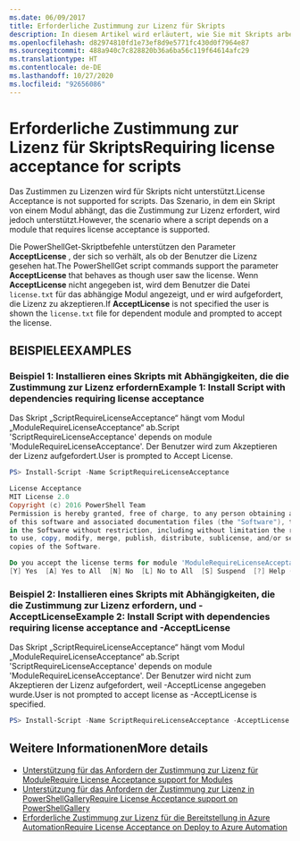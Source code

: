 ```yaml
---
ms.date: 06/09/2017
title: Erforderliche Zustimmung zur Lizenz für Skripts
description: In diesem Artikel wird erläutert, wie Sie mit Skripts arbeiten, die im PowerShell-Katalog veröffentlicht wurden und die Zustimmung zu einer Endbenutzerlizenz erfordern.
ms.openlocfilehash: d82974810fd1e73ef8d9e5771fc430d0f7964e87
ms.sourcegitcommit: 488a940c7c828820b36a6ba56c119f64614afc29
ms.translationtype: HT
ms.contentlocale: de-DE
ms.lasthandoff: 10/27/2020
ms.locfileid: "92656086"
---
```

# <a name="requiring-license-acceptance-for-scripts"></a><span data-ttu-id="c4fa4-103">Erforderliche Zustimmung zur Lizenz für Skripts</span><span class="sxs-lookup"><span data-stu-id="c4fa4-103">Requiring license acceptance for scripts</span></span>

<span data-ttu-id="c4fa4-104">Das Zustimmen zu Lizenzen wird für Skripts nicht unterstützt.</span><span class="sxs-lookup"><span data-stu-id="c4fa4-104">License Acceptance is not supported for scripts.</span></span> <span data-ttu-id="c4fa4-105">Das Szenario, in dem ein Skript von einem Modul abhängt, das die Zustimmung zur Lizenz erfordert, wird jedoch unterstützt.</span><span class="sxs-lookup"><span data-stu-id="c4fa4-105">However, the scenario where a script depends on a module that requires license acceptance is supported.</span></span>

<span data-ttu-id="c4fa4-106">Die PowerShellGet-Skriptbefehle unterstützen den Parameter **AcceptLicense** , der sich so verhält, als ob der Benutzer die Lizenz gesehen hat.</span><span class="sxs-lookup"><span data-stu-id="c4fa4-106">The PowerShellGet script commands support the parameter **AcceptLicense** that behaves as though user saw the license.</span></span> <span data-ttu-id="c4fa4-107">Wenn **AcceptLicense** nicht angegeben ist, wird dem Benutzer die Datei `license.txt` für das abhängige Modul angezeigt, und er wird aufgefordert, die Lizenz zu akzeptieren.</span><span class="sxs-lookup"><span data-stu-id="c4fa4-107">If **AcceptLicense** is not specified the user is shown the `license.txt` file for dependent module and prompted to accept the license.</span></span>

## <a name="examples"></a><span data-ttu-id="c4fa4-108">BEISPIELE</span><span class="sxs-lookup"><span data-stu-id="c4fa4-108">EXAMPLES</span></span>

### <a name="example-1-install-script-with-dependencies-requiring-license-acceptance"></a><span data-ttu-id="c4fa4-109">Beispiel 1: Installieren eines Skripts mit Abhängigkeiten, die die Zustimmung zur Lizenz erfordern</span><span class="sxs-lookup"><span data-stu-id="c4fa4-109">Example 1: Install Script with dependencies requiring license acceptance</span></span>

<span data-ttu-id="c4fa4-110">Das Skript „ScriptRequireLicenseAcceptance“ hängt vom Modul „ModuleRequireLicenseAcceptance“ ab.</span><span class="sxs-lookup"><span data-stu-id="c4fa4-110">Script 'ScriptRequireLicenseAcceptance' depends on module 'ModuleRequireLicenseAcceptance'.</span></span> <span data-ttu-id="c4fa4-111">Der Benutzer wird zum Akzeptieren der Lizenz aufgefordert.</span><span class="sxs-lookup"><span data-stu-id="c4fa4-111">User is prompted to Accept License.</span></span>

```PowerShell
PS> Install-Script -Name ScriptRequireLicenseAcceptance

License Acceptance
MIT License 2.0
Copyright (c) 2016 PowerShell Team
Permission is hereby granted, free of charge, to any person obtaining a copy
of this software and associated documentation files (the "Software"), to deal
in the Software without restriction, including without limitation the rights
to use, copy, modify, merge, publish, distribute, sublicense, and/or sell
copies of the Software.

Do you accept the license terms for module 'ModuleRequireLicenseAcceptance'.
[Y] Yes  [A] Yes to All  [N] No  [L] No to All  [S] Suspend  [?] Help (default is "N"):
```

### <a name="example-2-install-script-with-dependencies-requiring-license-acceptance-and--acceptlicense"></a><span data-ttu-id="c4fa4-112">Beispiel 2: Installieren eines Skripts mit Abhängigkeiten, die die Zustimmung zur Lizenz erfordern, und -AcceptLicense</span><span class="sxs-lookup"><span data-stu-id="c4fa4-112">Example 2: Install Script with dependencies requiring license acceptance and -AcceptLicense</span></span>

<span data-ttu-id="c4fa4-113">Das Skript „ScriptRequireLicenseAcceptance“ hängt vom Modul „ModuleRequireLicenseAcceptance“ ab.</span><span class="sxs-lookup"><span data-stu-id="c4fa4-113">Script 'ScriptRequireLicenseAcceptance' depends on module 'ModuleRequireLicenseAcceptance'.</span></span> <span data-ttu-id="c4fa4-114">Der Benutzer wird nicht zum Akzeptieren der Lizenz aufgefordert, weil -AcceptLicense angegeben wurde.</span><span class="sxs-lookup"><span data-stu-id="c4fa4-114">User is not prompted to accept license as -AcceptLicense is specified.</span></span>

```PowerShell
PS> Install-Script -Name ScriptRequireLicenseAcceptance -AcceptLicense
```

## <a name="more-details"></a><span data-ttu-id="c4fa4-115">Weitere Informationen</span><span class="sxs-lookup"><span data-stu-id="c4fa4-115">More details</span></span>

- [<span data-ttu-id="c4fa4-116">Unterstützung für das Anfordern der Zustimmung zur Lizenz für Module</span><span class="sxs-lookup"><span data-stu-id="c4fa4-116">Require License Acceptance support for Modules</span></span>](module-license-acceptance.md)
- [<span data-ttu-id="c4fa4-117">Unterstützung für das Anfordern der Zustimmung zur Lizenz in PowerShellGallery</span><span class="sxs-lookup"><span data-stu-id="c4fa4-117">Require License Acceptance support on PowerShellGallery</span></span>](../how-to/working-with-packages/packages-that-require-license-acceptance.md)
- [<span data-ttu-id="c4fa4-118">Erforderliche Zustimmung zur Lizenz für die Bereitstellung in Azure Automation</span><span class="sxs-lookup"><span data-stu-id="c4fa4-118">Require License Acceptance on Deploy to Azure Automation</span></span>](../how-to/working-with-packages/deploy-to-azure-automation.md)

